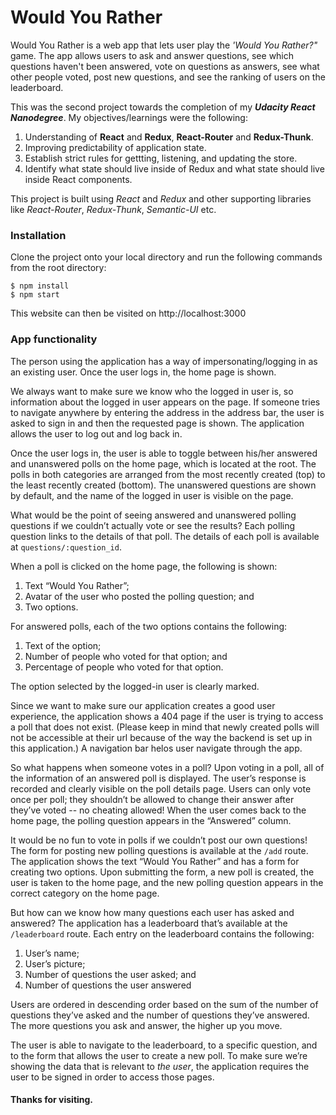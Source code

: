# Would You Rather

Would You Rather is a web app that lets user play the *'Would You Rather?"* game. The app allows users to 
ask and answer questions, see which questions haven't been answered, vote on questions as answers, see what 
other people voted, post new questions, and see the ranking of users on the leaderboard. 

This was the second project towards the completion of my ***Udacity React Nanodegree***.  My objectives/learnings were the following: 

 1. Understanding of **React** and **Redux**, **React-Router** and **Redux-Thunk**.
 2. Improving predictability of application state. 
 3. Establish strict rules for gettting, listening, and updating the store.
 4. Identify what state should live inside of Redux and what state should live inside React components. 

This project is built using *React* and *Redux* and other supporting libraries like *React-Router*, *Redux-Thunk*, *Semantic-UI* etc. 


### Installation
Clone the project onto your local directory and run the following commands from the root directory: 
```
$ npm install
$ npm start
```
This website can then be visited on http://localhost:3000

### App functionality

The person using the application has a way of impersonating/logging in as an existing user. Once the user logs in, the home page is shown.

We always want to make sure we know who the logged in user is, so information about the logged in user appears on the page. If someone tries to navigate anywhere by entering the address in the address bar, the user is asked to sign in and then the requested page is shown. The application allows the user to log out and log back in.

Once the user logs in, the user is able to toggle between his/her answered and unanswered polls on the home page, which is located at the root. The polls in both categories are arranged from the most recently created (top) to the least recently created (bottom). The unanswered questions are shown by default, and the name of the logged in user is visible on the page.

What would be the point of seeing answered and unanswered polling questions if we couldn’t actually vote or see the results? Each polling question links to the details of that poll. The details of each poll is available at  `questions/:question_id`.

When a poll is clicked on the home page, the following is shown:

1.  Text “Would You Rather”;
2.  Avatar of the user who posted the polling question; and
3.  Two options.

For answered polls, each of the two options contains the following:

1.  Text of the option;
2.  Number of people who voted for that option; and
3.  Percentage of people who voted for that option.

The option selected by the logged-in user is clearly marked.

Since we want to make sure our application creates a good user experience, the application shows a 404 page if the user is trying to access a poll that does not exist. (Please keep in mind that newly created polls will not be accessible at their url because of the way the backend is set up in this application.) A navigation bar helos user navigate through the app. 

So what happens when someone votes in a poll? Upon voting in a poll, all of the information of an answered poll is displayed. The user’s response is recorded and clearly visible on the poll details page. Users can only vote once per poll; they shouldn’t be allowed to change their answer after they’ve voted -- no cheating allowed! When the user comes back to the home page, the polling question appears in the “Answered” column.

It would be no fun to vote in polls if we couldn’t post our own questions! The form for posting new polling questions is available at the  `/add`  route. The application shows the text “Would You Rather” and has a form for creating two options. Upon submitting the form, a new poll is created, the user is taken to the home page, and the new polling question appears in the correct category on the home page.

But how can we know how many questions each user has asked and answered? The application has a leaderboard that’s available at the  `/leaderboard`  route. Each entry on the leaderboard contains the following:

1.  User’s name;
2.  User’s picture;
3.  Number of questions the user asked; and
4.  Number of questions the user answered

Users are ordered in descending order based on the sum of the number of questions they’ve asked and the number of questions they’ve answered. The more questions you ask and answer, the higher up you move.

The user is able to navigate to the leaderboard, to a specific question, and to the form that allows the user to create a new poll. To make sure we’re showing the data that is relevant to  _the user_, the application requires the user to be signed in order to access those pages.

#### Thanks for visiting. 
